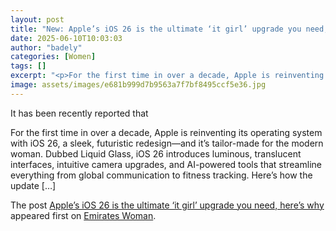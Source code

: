 ```yaml
---
layout: post
title: "New: Apple’s iOS 26 is the ultimate ‘it girl’ upgrade you need, here’s why"
date: 2025-06-10T10:03:03
author: "badely"
categories: [Women]
tags: []
excerpt: "<p>For the first time in over a decade, Apple is reinventing its operating system with iOS 26, a sleek, futuristic redesign—and it’s tailor-made for t"
image: assets/images/e681b999d7b9563a7f7bf8495ccf5e36.jpg
---
```


It has been recently reported that <p>For the first time in over a decade, Apple is reinventing its operating system with iOS 26, a sleek, futuristic redesign—and it’s tailor-made for the modern woman. Dubbed Liquid Glass, iOS 26 introduces luminous, translucent interfaces, intuitive camera upgrades, and AI-powered tools that streamline everything from global communication to fitness tracking. Here’s how the update [&#8230;]</p>
<p>The post <a href="https://emirateswoman.com/apples-ios-26-ultimate-it-girl-upgrade/" rel="nofollow">Apple&#8217;s iOS 26 is the ultimate ‘it girl’ upgrade you need, here&#8217;s why</a> appeared first on <a href="https://emirateswoman.com" rel="nofollow">Emirates Woman</a>.</p>

